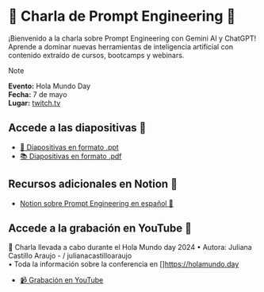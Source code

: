 # 🤖 Charla de Prompt Engineering 🧠
¡Bienvenido a la charla sobre Prompt Engineering con Gemini AI y ChatGPT! Aprende a dominar nuevas herramientas de inteligencia artificial con contenido extraído de cursos, bootcamps y webinars.

> [!NOTE]
> **Evento:** Hola Mundo Day  
> **Fecha:** 7 de mayo  
> **Lugar:** [twitch.tv](https://www.twitch.tv)

## Accede a las diapositivas 🚀

- [🎯 Diapositivas en formato .ppt](https://docs.google.com/presentation/d/1b7V5IFVLw2qMbJ0DI2_9sYYChcsRiF6v/edit?usp=drive_link&ouid=101757647096398765195&rtpof=true&sd=true)
- [📚 Diapositivas en formato .pdf](https://drive.google.com/file/d/1F3ttVPu8n3a6bWZwNQtv1OpTtnZ7BAU8/view?usp=drive_link)

## Recursos adicionales en Notion 📌

- [Notion sobre Prompt Engineering en español 🔎](https://twisty-receipt-2f6.notion.site/Prompts-en-Espa-ol-17cc22116249492c8d5a0aa7382809a9)

## Accede a la grabación en YouTube 🎥

📢  Charla llevada a cabo durante el Hola Mundo day 2024
• Autora: Juliana Castillo Araujo -   / julianacastilloaraujo  
• Toda la información sobre la conferencia en []https://holamundo.day

- [📹 Grabación en YouTube](https://youtu.be/REhrWtTQsuo?si=X5UKMrzeIAOY-6f6)
